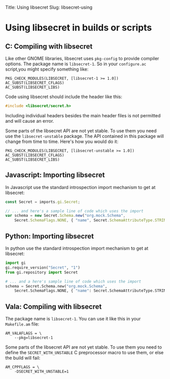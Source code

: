Title: Using libsecret
Slug: libsecret-using

# Using libsecret in builds or scripts

## C: Compiling with libsecret

Like other GNOME libraries, libsecret uses `pkg-config` to provide compiler
options. The package name is `libsecret-1`. So in your `configure.ac` script,you
might specify something like:

```
PKG_CHECK_MODULES(LIBSECRET, [libsecret-1 >= 1.0])
AC_SUBST(LIBSECRET_CFLAGS)
AC_SUBST(LIBSECRET_LIBS)
```

Code using libsecret should include the header like this:

```c
#include <libsecret/secret.h>
```

Including individual headers besides the main header files is not permitted and
will cause an error.

Some parts of the libsecret API are not yet stable. To use them you need use the
`libsecret-unstable` package. The API contained in this package will change from
time to time. Here's how you would do it:

```
PKG_CHECK_MODULES(LIBSECRET, [libsecret-unstable >= 1.0])
AC_SUBST(LIBSECRET_CFLAGS)
AC_SUBST(LIBSECRET_LIBS)
```

## Javascript: Importing libsecret

In Javascript use the standard introspection import mechanism to get at
libsecret:

```js
const Secret = imports.gi.Secret;

// ... and here's a sample line of code which uses the import
var schema = new Secret.Schema.new("org.mock.Schema",
	Secret.SchemaFlags.NONE, { "name", Secret.SchemaAttributeType.STRING });
```


## Python: Importing libsecret

In python use the standard introspection import mechanism to get at libsecret:

```python
import gi
gi.require_version("Secret", "1")
from gi.repository import Secret

# ... and a here's sample line of code which uses the import
schema = Secret.Schema.new("org.mock.Schema",
	Secret.SchemaFlags.NONE, { "name": Secret.SchemaAttributeType.STRING })
```

## Vala: Compiling with libsecret

The package name is `libsecret-1`. You can use it like
this in your `Makefile.am` file:

```
AM_VALAFLAGS = \
	--pkg=libsecret-1
```

Some parts of the libsecret API are not yet stable.
To use them you need to define the `SECRET_WITH_UNSTABLE` C preprocessor
macro to use them, or else the build will fail:

```
AM_CPPFLAGS = \
	-DSECRET_WITH_UNSTABLE=1
```
